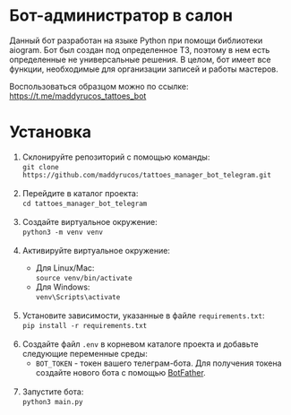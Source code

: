 # Бот-администратор в салон
Данный бот разработан на языке Python при помощи библиотеки aiogram.
Бот был создан под определенное ТЗ, поэтому в нем есть определенные не универсальные решения.
В целом, бот имеет все функции, необходимые для организации записей и работы мастеров.

Воспользоваться образцом можно по ссылке: https://t.me/maddyrucos_tattoes_bot

# Установка
<ol>
    <li>Склонируйте репозиторий с помощью команды:<br>
      <code>git clone https://github.com/maddyrucos/tattoes_manager_bot_telegram.git</code></li><br>
    <li>Перейдите в каталог проекта:<br><code>cd tattoes_manager_bot_telegram</code></li> <br>
    <li>Создайте виртуальное окружение:<br><code>python3 -m venv venv</code></li> <br>
    <li>Активируйте виртуальное окружение:</li>
    <ul>
      <li>Для Linux/Mac:<br>
        <code>source venv/bin/activate</code></li>
      <li>Для Windows:<br>
        <code>venv\Scripts\activate</code></li>
    </ul> <br>
    <li>Установите зависимости, указанные в файле <code>requirements.txt</code>:<br><code>pip install -r requirements.txt</code></li> <br>
    <li>Создайте файл <code>.env</code> в корневом каталоге проекта и добавьте следующие переменные среды:
      <ul> 
        <li><code>BOT_TOKEN</code> - токен вашего телеграм-бота. Для получения токена создайте нового бота с помощью <a href="https://core.telegram.org/bots#botfather">BotFather</a>.</li><br>
      </ul>
    <li>Запустите бота:<br><code>python3 main.py</code></li> 
  </ol>
